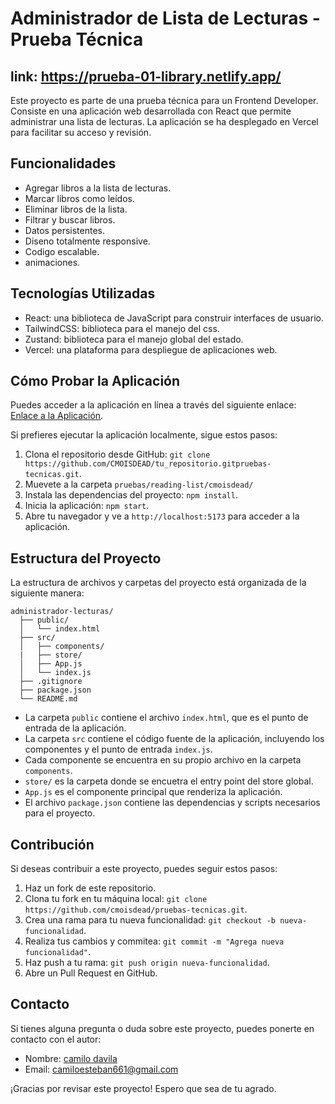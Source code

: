 # Administrador de Lista de Lecturas - Prueba Técnica

## link: https://prueba-01-library.netlify.app/

Este proyecto es parte de una prueba técnica para un Frontend Developer. Consiste en una aplicación web desarrollada con React que permite administrar una lista de lecturas. La aplicación se ha desplegado en Vercel para facilitar su acceso y revisión.

## Funcionalidades

- Agregar libros a la lista de lecturas.
- Marcar libros como leídos.
- Eliminar libros de la lista.
- Filtrar y buscar libros.
- Datos persistentes.
- Diseno totalmente responsive.
- Codigo escalable.
- animaciones.

## Tecnologías Utilizadas

- React: una biblioteca de JavaScript para construir interfaces de usuario.
- TailwindCSS: biblioteca para el manejo del css.
- Zustand: biblioteca para el manejo global del estado.
- Vercel: una plataforma para despliegue de aplicaciones web.

## Cómo Probar la Aplicación

Puedes acceder a la aplicación en línea a través del siguiente enlace: [Enlace a la Aplicación](https://prueba-01-library.netlify.app/).

Si prefieres ejecutar la aplicación localmente, sigue estos pasos:

1. Clona el repositorio desde GitHub: `git clone https://github.com/CMOISDEAD/tu_repositorio.gitpruebas-tecnicas.git`.
3. Muevete a la carpeta `pruebas/reading-list/cmoisdead/`
2. Instala las dependencias del proyecto: `npm install`.
3. Inicia la aplicación: `npm start`.
4. Abre tu navegador y ve a `http://localhost:5173` para acceder a la aplicación.

## Estructura del Proyecto

La estructura de archivos y carpetas del proyecto está organizada de la siguiente manera:

```
administrador-lecturas/
  ├── public/
  │   └── index.html
  ├── src/
  │   ├── components/
  |   ├── store/
  │   ├── App.js
  │   └── index.js
  ├── .gitignore
  ├── package.json
  └── README.md
```

- La carpeta `public` contiene el archivo `index.html`, que es el punto de entrada de la aplicación.
- La carpeta `src` contiene el código fuente de la aplicación, incluyendo los componentes y el punto de entrada `index.js`.
- Cada componente se encuentra en su propio archivo en la carpeta `components`.
- `store/` es la carpeta donde se encuetra el entry point del store global.
- `App.js` es el componente principal que renderiza la aplicación.
- El archivo `package.json` contiene las dependencias y scripts necesarios para el proyecto.


## Contribución

Si deseas contribuir a este proyecto, puedes seguir estos pasos:

1. Haz un fork de este repositorio.
2. Clona tu fork en tu máquina local: `git clone https://github.com/cmoisdead/pruebas-tecnicas.git`.
3. Crea una rama para tu nueva funcionalidad: `git checkout -b nueva-funcionalidad`.
4. Realiza tus cambios y commitea: `git commit -m "Agrega nueva funcionalidad"`.
5. Haz push a tu rama: `git push origin nueva-funcionalidad`.
6. Abre un Pull Request en GitHub.

## Contacto

Si tienes alguna pregunta o duda sobre este proyecto, puedes ponerte en contacto con el autor:

- Nombre: [camilo davila](https://www.linkedin.com/in/camilo-esteban-501126220/)
- Email: camiloesteban661@gmail.com

¡Gracias por revisar este proyecto! Espero que sea de tu agrado.